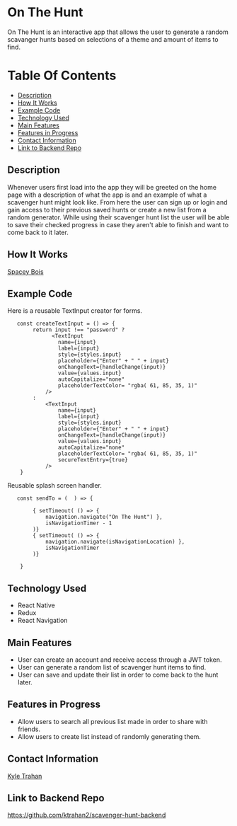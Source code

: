 # On The Hunt

On The Hunt is an interactive app that allows the user to generate a random scavanger hunts based on selections of a theme and amount of items to find.  

# Table Of Contents 
- [Description](https://github.com/ktrahan2/spacey-bois-frontend/blob/main/README.md#description)
- [How It Works](https://github.com/ktrahan2/spacey-bois-frontend/blob/main/README.md#how-it-works)
- [Example Code](https://github.com/ktrahan2/spacey-bois-frontend/blob/main/README.md#example-code)
- [Technology Used](https://github.com/ktrahan2/spacey-bois-frontend/blob/main/README.md#technology-used)
- [Main Features](https://github.com/ktrahan2/spacey-bois-frontend/blob/main/README.md#main-features)
- [Features in Progress](https://github.com/ktrahan2/spacey-bois-frontend/blob/main/README.md#features-in-progress)
- [Contact Information](https://github.com/ktrahan2/spacey-bois-frontend/blob/main/README.md#contact-information)
- [Link to Backend Repo](https://github.com/ktrahan2/spacey-bois-frontend/blob/main/README.md#link-to-backend-repo)

## Description

Whenever users first load into the app they will be greeted on the home page with a description of what the app is and an example of what a scavenger hunt
might look like. From here the user can sign up or login and gain access to their previous saved hunts or create a new list from a random generator.
While using their scavenger hunt list the user will be able to save their checked progress in case they aren't able to finish and want to come back to it later. 

## How It Works

[Spacey Bois](https://www.youtube.com/watch?v=xcrq1DzK1YA)

## Example Code 
Here is a reusable TextInput creator for forms.
```
   const createTextInput = () => {
        return input !== "password" ?
              <TextInput
                name={input}
                label={input}
                style={styles.input}
                placeholder={"Enter" + " " + input}
                onChangeText={handleChange(input)}
                value={values.input}
                autoCapitalize="none"
                placeholderTextColor= "rgba( 61, 85, 35, 1)"
            />
        : 
            <TextInput
                name={input}
                label={input}
                style={styles.input}
                placeholder={"Enter" + " " + input}
                onChangeText={handleChange(input)}
                value={values.input}
                autoCapitalize="none"
                placeholderTextColor= "rgba( 61, 85, 35, 1)"
                secureTextEntry={true}
            />
    }
```
Reusable splash screen handler. 
```
   const sendTo = (  ) => {

        { setTimeout( () => { 
            navigation.navigate("On The Hunt") }, 
            isNavigationTimer - 1
        )}
        { setTimeout( () => { 
            navigation.navigate(isNavigationLocation) }, 
            isNavigationTimer
        )}
        
    } 
```

## Technology Used

- React Native
- Redux
- React Navigation

## Main Features

- User can create an account and receive access through a JWT token.
- User can generate a random list of scavenger hunt items to find.
- User can save and update their list in order to come back to the hunt later.

## Features in Progress

- Allow users to search all previous list made in order to share with friends.
- Allow users to create list instead of randomly generating them. 

## Contact Information

[Kyle Trahan](https://www.linkedin.com/in/kyle-trahan-8384678b/)

## Link to Backend Repo

https://github.com/ktrahan2/scavenger-hunt-backend
